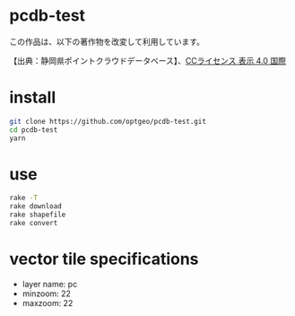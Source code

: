 # pcdb-test

この作品は、以下の著作物を改変して利用しています。

【出典：静岡県ポイントクラウドデータベース】、[CCライセンス 表示 4.0 国際](https://creativecommons.org/licenses/by/4.0/legalcode.ja)
 
# install
```zsh
git clone https://github.com/optgeo/pcdb-test.git
cd pcdb-test
yarn
```

# use
```zsh
rake -T
rake download
rake shapefile
rake convert
```

# vector tile specifications
- layer name: pc
- minzoom: 22
- maxzoom: 22

